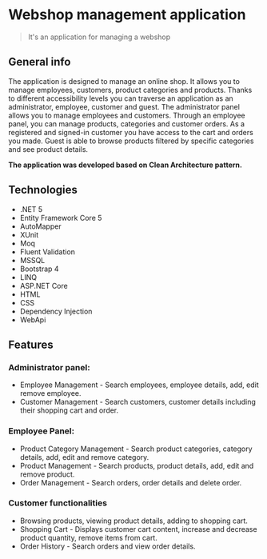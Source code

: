 # Webshop management application
> It's an application for managing a webshop

## General info
The application is designed to manage an online shop. It allows you to manage employees, customers, product categories and products. Thanks to different accessibility levels you can traverse an application as an administrator, employee, customer and guest. The administrator panel allows you to manage employees and customers. Through an employee panel, you can manage products, categories and customer orders. As a registered and signed-in customer you have access to the cart and orders you made. Guest is able to browse products filtered by specific categories and see product details.

**The application was developed based on Clean Architecture pattern.**

## Technologies
* .NET 5
* Entity Framework Core 5
* AutoMapper
* XUnit
* Moq
* Fluent Validation
* MSSQL
* Bootstrap 4
* LINQ
* ASP.NET Core
* HTML
* CSS
* Dependency Injection
* WebApi

## Features
### Administrator panel:
* Employee Management - Search employees, employee details, add, edit remove employee.
* Customer Management - Search customers, customer details including their shopping cart and order.
### Employee Panel:
* Product Category Management - Search product categories, category details, add, edit and remove category.
* Product Management - Search products, product details, add, edit and remove product.
* Order Management - Search orders, order details and delete order.
### Customer functionalities
* Browsing products, viewing product details, adding to shopping cart.
* Shopping Cart - Displays customer cart content, increase and decrease product quantity, remove items from cart.
* Order History - Search orders and view order details.
